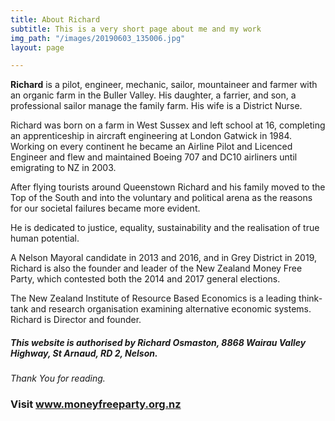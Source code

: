 ```yaml
---
title: About Richard
subtitle: This is a very short page about me and my work
img_path: "/images/20190603_135006.jpg"
layout: page

---
```

**Richard** is a pilot, engineer, mechanic, sailor, mountaineer and farmer with an organic farm in the Buller Valley. His daughter, a farrier, and son, a professional sailor manage the  family farm. His wife is a District Nurse.

Richard was born on a farm in West Sussex and left school at 16, completing an apprenticeship in aircraft engineering at London Gatwick in 1984.  Working on every continent he became an Airline Pilot  and Licenced Engineer and flew and maintained Boeing 707 and DC10 airliners until emigrating to NZ in 2003.

After flying tourists around Queenstown Richard and his family moved to the Top of the South and into the voluntary and political arena as the reasons for our societal failures became more evident.

He is dedicated to justice, equality, sustainability and the realisation of true human potential.

A Nelson Mayoral candidate in 2013 and 2016, and in Grey District in 2019, Richard is also the founder and leader of the New Zealand Money Free Party, which contested both the 2014 and 2017 general elections.

The New Zealand Institute of Resource Based Economics is a leading think-tank and research organisation examining alternative economic systems. Richard is Director and founder.

##### This website is authorised by Richard Osmaston, 8868 Wairau Valley Highway, St Arnaud, RD 2, Nelson.

##### 

_Thank You for reading._

### **Visit www.moneyfreeparty.org.nz**